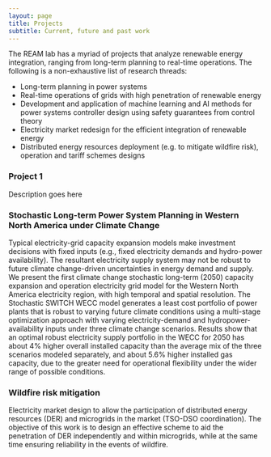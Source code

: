```yaml
---
layout: page
title: Projects
subtitle: Current, future and past work
---
```


The REAM lab  has a myriad of projects that analyze renewable energy integration, ranging from long-term planning to real-time operations. The following is a non-exhaustive list of research threads:
* Long-term planning in power systems
* Real-time operations of grids with high penetration of renewable energy
* Development and application of machine learning and AI methods for power systems controller design using safety guarantees from control theory
* Electricity market redesign for the efficient integration of renewable energy
* Distributed energy resources deployment (e.g. to mitigate wildfire risk), operation and tariff schemes designs


### Project 1

Description goes here


### Stochastic Long-term Power System Planning in Western North America under Climate Change

Typical electricity-grid capacity expansion models make investment decisions with fixed inputs (e.g., 
fixed electricity demands and hydro-power availability). The resultant electricity supply system may 
not be robust to future climate change-driven uncertainties in energy demand and supply. We present the first 
climate change stochastic long-term (2050) capacity expansion and operation electricity grid model for the 
Western North America electricity region, with high temporal and spatial resolution. The Stochastic SWITCH 
WECC model generates a least cost portfolio of power plants that is robust to varying future climate 
conditions using a multi-stage optimization approach with varying electricity-demand and hydropower-availability 
inputs under three climate change scenarios. Results show that an optimal robust electricity supply portfolio 
in the WECC for 2050 has about 4% higher overall installed capacity than the average mix of the three 
scenarios modeled separately, and about 5.6% higher installed gas capacity, due to the greater need for 
operational flexibility under the wider range of possible conditions.


### Wildfire risk mitigation

Electricity market design to allow the participation of distributed energy resources (DER) 
and microgrids in the market (TSO-DSO coordination). The objective of this work is to design
 an effective scheme to aid the penetration of DER independently and within microgrids, while 
 at the same time ensuring reliability in the events of wildfire. 